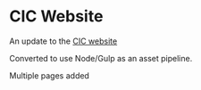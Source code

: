# CIC Website
An update to the [CIC website](http://www.ciconline.co.uk) 

Converted to use Node/Gulp as an asset pipeline.

Multiple pages added 